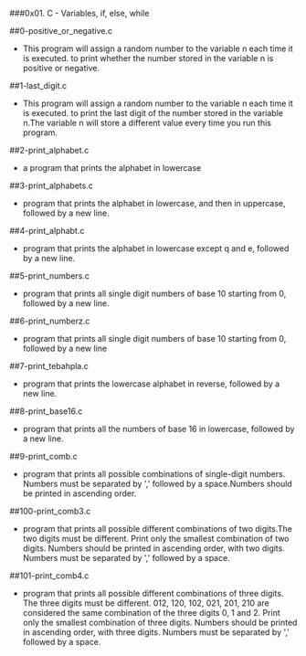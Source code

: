 ###0x01. C - Variables, if, else, while

##0-positive_or_negative.c
* This program will assign a random number to the variable n each time it is executed. to print whether the number stored in the variable n is positive or negative.

##1-last_digit.c
* This program will assign a random number to the variable n each time it is executed. to print the last digit of the number stored in the variable n.The variable n will store a different value every time you run this program.

##2-print_alphabet.c
* a program that prints the alphabet in lowercase

##3-print_alphabets.c
* program that prints the alphabet in lowercase, and then in uppercase, followed by a new line.

##4-print_alphabt.c
*  program that prints the alphabet in lowercase  except q and e, followed by a new line.

##5-print_numbers.c
* program that prints all single digit numbers of base 10 starting from 0, followed by a new line.

##6-print_numberz.c
* program that prints all single digit numbers of base 10 starting from 0, followed by a new line

##7-print_tebahpla.c
* program that prints the lowercase alphabet in reverse, followed by a new line.

##8-print_base16.c
*  program that prints all the numbers of base 16 in lowercase, followed by a new line.

##9-print_comb.c
* program that prints all possible combinations of single-digit numbers. Numbers must be separated by ',' followed by a space.Numbers should be printed in ascending order.

##100-print_comb3.c
* program that prints all possible different combinations of two digits.The two digits must be different. Print only the smallest combination of two digits. Numbers should be printed in ascending order, with two digits. Numbers must be separated by ',' followed by a space.

##101-print_comb4.c
* program that prints all possible different combinations of three digits. The three digits must be different. 012, 120, 102, 021, 201, 210 are considered the same combination of the three digits 0, 1 and 2. Print only the smallest combination of three digits. Numbers should be printed in ascending order, with three digits. Numbers must be separated by ',' followed by a space.

